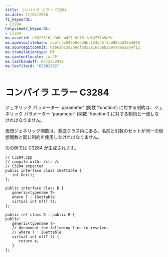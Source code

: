 ```yaml
---
title: コンパイラ エラー C3284
ms.date: 11/04/2016
f1_keywords:
- C3284
helpviewer_keywords:
- C3284
ms.assetid: e582f316-e9db-4d27-9c70-fdfa737a9d5f
ms.openlocfilehash: acefcac849b9ce36bcf24d45f3ce85ba220b3698
ms.sourcegitcommit: 0ab61bc3d2b6cfbd52a16c6ab2b97a8ea1864f12
ms.translationtype: MT
ms.contentlocale: ja-JP
ms.lasthandoff: 04/23/2019
ms.locfileid: "62381372"
---
```

# <a name="compiler-error-c3284"></a>コンパイラ エラー C3284

ジェネリック パラメーター 'parameter' (関数 ’function’) に対する制約は、ジェネリック パラメーター 'parameter' (関数 'function') に対する制約と一致しなければなりません。

仮想ジェネリック関数は、基底クラス内にある、名前と引数のセットが同一の仮想関数と同じ制約を使用しなければなりません。

次の例では C3284 が生成されます。

```
// C3284.cpp
// compile with: /clr /c
// C3284 expected
public interface class IGettable {
   int Get();
};

public interface class B {
   generic<typename T>
   where T : IGettable
   virtual int mf(T t);
};

public ref class D : public B {
public:
   generic<typename T>
   // Uncomment the following line to resolve.
   // where T : IGettable
   virtual int mf(T t) {
      return 4;
   }
};
```
